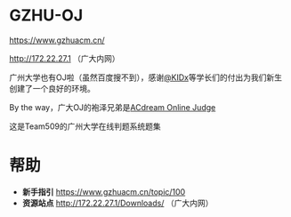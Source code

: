 # GZHU-OJ

https://www.gzhuacm.cn/

http://172.22.27.1 （广大内网）

广州大学也有OJ啦（虽然百度搜不到），感谢[@KIDx](https://github.com/KIDx)等学长们的付出为我们新生创建了一个良好的环境。

By the way，广大OJ的袍泽兄弟是[ACdream Online Judge](http://acdream.info/)

这是Team509的广州大学在线判题系统题集

# 帮助

- **新手指引** https://www.gzhuacm.cn/topic/100
- **资源站点** http://172.22.27.1/Downloads/ （广大内网）
